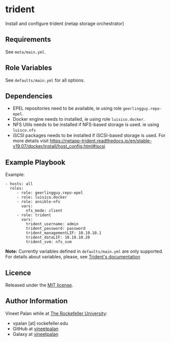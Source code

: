 # trident

Install and configure trident (netap storage orchestrator)

Requirements
------------
See `meta/main.yml`.

Role Variables
--------------
See `defaults/main.yml` for all options.

Dependencies
------------
* EPEL repositories need to be available, ie using role `geerlingguy.repo-epel`.
* Docker engine needs to installed, ie using role `luisico.docker`.
* NFS Utils needs to be installed if NFS-based storage is used. ie using `luisco.nfs`
* iSCSI packages needs to be installed if iSCSI-based storage is used.
  For more details visit https://netapp-trident.readthedocs.io/en/stable-v19.07/docker/install/host_config.html#iscsi

Example Playbook
----------------
Example:
```
- hosts: all
  roles:
     - role: geerlingguy.repo-epel
     - role: luisico.docker
     - role: ansible-nfs
       vars:
         nfs_mode: client
     - role: trident
       vars:
         trident_username: admin
         trident_password: password
         trident_managementLIF: 10.10.10.1
         trident_dataLIF: 10.10.10.20
         trident_svm: nfs_svm
```

**Note:** Currently variables defined in `defaults/main.yml` are only supported.
For details about variables, please, see [Trident's documentation](https://netapp-trident.readthedocs.io/en/latest/docker/install/ndvp_ontap_config.html#configuration-file-options)

Licence
-------
Released under the [MIT license](https://opensource.org/licenses/MIT).

Author Information
------------------
Vineet Palan while at [The Rockefeller University](https://www.rockefeller.edu):
- vpalan [at] rockefeller.edu
- GitHub at [vineetpalan](https://github.com/vineetpalan)
- Galaxy at [vineetpalan](https://galaxy.ansible.com/vineetpalan)
